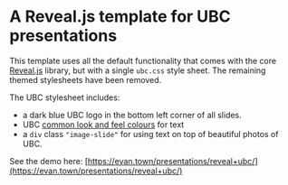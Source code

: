 # A Reveal.js template for UBC presentations

This template uses all the default functionality that comes with the core [Reveal.js](https://github.com/hakimel/reveal.js/) library, but with a single <code>ubc.css</code> style sheet. The remaining themed stylesheets have been removed.

The UBC stylesheet includes:
- a dark blue UBC logo in the bottom left corner of all slides.
- UBC [common look and feel colours](https://clf.ubc.ca/design-specifications/#colours) for text
- a <code>div</code> class <code>"image-slide"</code> for using text on top of beautiful photos of UBC.

See the demo here: [https://evan.town/presentations/reveal+ubc/](https://evan.town/presentations/reveal+ubc/)
